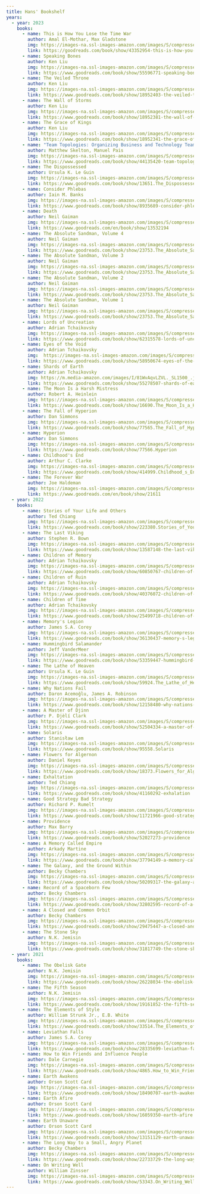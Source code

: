 ```yaml
---
title: Hans' Bookshelf
years:
  - year: 2023
    books:
      - name: This is How You Lose the Time War
        author: Amal El-Mothar, Max Gladstone
        img: https://images-na.ssl-images-amazon.com/images/S/compressed.photo.goodreads.com/books/1653185078i/43352954.jpg
        link: https://goodreads.com/book/show/43352954-this-is-how-you-lose-the-time-war
      - name: Speaking Bones
        author: Ken Liu
        img: https://images-na.ssl-images-amazon.com/images/S/compressed.photo.goodreads.com/books/1636784734i/55596771.jpg
        link: https://www.goodreads.com/book/show/55596771-speaking-bones
      - name: The Veiled Throne
        author: Ken Liu
        img: https://images-na.ssl-images-amazon.com/images/S/compressed.photo.goodreads.com/books/1617258542i/18952403.jpg
        link: https://www.goodreads.com/book/show/18952403-the-veiled-throne
      - name: The Wall of Storms
        author: Ken Liu
        img: https://images-na.ssl-images-amazon.com/images/S/compressed.photo.goodreads.com/books/1455985460i/18952381.jpg
        link: https://www.goodreads.com/book/show/18952381-the-wall-of-storms
      - name: The Grace of Kings
        author: Ken Liu
        img: https://images-na.ssl-images-amazon.com/images/S/compressed.photo.goodreads.com/books/1403024981i/18952341.jpg
        link: https://www.goodreads.com/book/show/18952341-the-grace-of-kings
      - name: "Team Topologies: Organizing Business and Technology Teams for Fast Flow"
        author: Matthew Skelton, Manuel Pais
        img: https://images-na.ssl-images-amazon.com/images/S/compressed.photo.goodreads.com/books/1563409554i/44135420.jpg
        link: https://www.goodreads.com/book/show/44135420-team-topologies
      - name: The Dispossessed
        author: Ursula K. Le Guin
        img: https://images-na.ssl-images-amazon.com/images/S/compressed.photo.goodreads.com/books/1353467455i/13651.jpg
        link: https://www.goodreads.com/book/show/13651.The_Dispossessed
      - name: Consider Phlebas
        author: Iain M. Banks
        img: https://images-na.ssl-images-amazon.com/images/S/compressed.photo.goodreads.com/books/1327951890i/8935689.jpg
        link: https://www.goodreads.com/book/show/8935689-consider-phlebas
      - name: Death
        author: Neil Gaiman
        img: https://images-na.ssl-images-amazon.com/images/S/compressed.photo.goodreads.com/books/1388191903i/13532194.jpg
        link: https://www.goodreads.com/en/book/show/13532194
      - name: The Absolute Sandman, Volume 4
        author: Neil Gaiman
        img: https://images-na.ssl-images-amazon.com/images/S/compressed.photo.goodreads.com/books/1384827898i/3375878.jpg
        link: https://www.goodreads.com/book/show/23753.The_Absolute_Sandman_Volume_4
      - name: The Absolute Sandman, Volume 3
        author: Neil Gaiman
        img: https://images-na.ssl-images-amazon.com/images/S/compressed.photo.goodreads.com/books/1308879310i/2186848.jpg
        link: https://www.goodreads.com/book/show/23753.The_Absolute_Sandman_Volume_3
      - name: The Absolute Sandman, Volume 2
        author: Neil Gaiman
        img: https://images-na.ssl-images-amazon.com/images/S/compressed.photo.goodreads.com/books/1347426283i/1025685.jpg
        link: https://www.goodreads.com/book/show/23753.The_Absolute_Sandman_Volume_2
      - name: The Absolute Sandman, Volume 1
        author: Neil Gaiman
        img: https://images-na.ssl-images-amazon.com/images/S/compressed.photo.goodreads.com/books/1312226853i/23753.jpg
        link: https://www.goodreads.com/book/show/23753.The_Absolute_Sandman_Volume_1
      - name: Lords of Uncreation
        author: Adrian Tchaikovsky
        img: https://images-na.ssl-images-amazon.com/images/S/compressed.photo.goodreads.com/books/1671150806i/62315578.jpg
        link: https://www.goodreads.com/book/show/62315578-lords-of-uncreation
      - name: Eyes of the Void
        author: Adrian Tchaikovsky
        img:  https://images-na.ssl-images-amazon.com/images/S/compressed.photo.goodreads.com/books/1641881897i/58950674.jpg
        link: https://www.goodreads.com/book/show/58950674-eyes-of-the-void
      - name: Shards of Earth
        author: Adrian Tchaikovsky
        img: https://m.media-amazon.com/images/I/81WvAqvLZVL._SL1500_.jpg
        link: https://www.goodreads.com/book/show/55278507-shards-of-earth
      - name: The Moon Is a Harsh Mistress
        author: Robert A. Heinlein
        img: https://images-na.ssl-images-amazon.com/images/S/compressed.photo.goodreads.com/books/1348768309i/16690.jpg
        link: https://www.goodreads.com/book/show/16690.The_Moon_Is_a_Harsh_Mistress
      - name: The Fall of Hyperion
        author: Dan Simmons
        img: https://images-na.ssl-images-amazon.com/images/S/compressed.photo.goodreads.com/books/1541174620i/77565.jpg
        link: https://www.goodreads.com/book/show/77565.The_Fall_of_Hyperion
      - name: Hyperion
        author: Dan Simmons
        img: https://images-na.ssl-images-amazon.com/images/S/compressed.photo.goodreads.com/books/1405546838i/77566.jpg
        link: https://www.goodreads.com/book/show/77566.Hyperion
      - name: Childhood's End
        author: Arthur C. Clarke
        img: https://images-na.ssl-images-amazon.com/images/S/compressed.photo.goodreads.com/books/1320552628i/414999.jpg
        link: https://www.goodreads.com/book/show/414999.Childhood_s_End
      - name: The Forever War
        author: Joe Haldeman
        img: https://images-na.ssl-images-amazon.com/images/S/compressed.photo.goodreads.com/books/1386852511i/21611.jpg
        link: https://www.goodreads.com/en/book/show/21611
  - year: 2022
    books:
      - name: Stories of Your Life and Others
        author: Ted Chiang
        img: https://images-na.ssl-images-amazon.com/images/S/compressed.photo.goodreads.com/books/1356138316i/223380.jpg
        link: https://www.goodreads.com/book/show/223380.Stories_of_Your_Life_and_Others
      - name: The Last Viking
        author: Stephen R. Bown
        img: https://images-na.ssl-images-amazon.com/images/S/compressed.photo.goodreads.com/books/1344752682i/13587148.jpg
        link: https://www.goodreads.com/book/show/13587148-the-last-viking
      - name: Children of Memory
        author: Adrian Tchaikovsky
        img: https://images-na.ssl-images-amazon.com/images/S/compressed.photo.goodreads.com/books/1655929460i/60850767.jpg
        link: https://www.goodreads.com/book/show/60850767-children-of-memory
      - name: Children of Ruin
        author: Adrian Tchaikovsky
        img: https://images-na.ssl-images-amazon.com/images/S/compressed.photo.goodreads.com/books/1693752895i/40376072.jpg
        link: https://www.goodreads.com/book/show/40376072-children-of-ruin
      - name: Children of Time
        author: Adrian Tchaikovsky
        img: https://images-na.ssl-images-amazon.com/images/S/compressed.photo.goodreads.com/books/1431014197i/25499718.jpg
        link: https://www.goodreads.com/book/show/25499718-children-of-time
      - name: Memory's Legion
        author: James S.A. Corey
        img: https://images-na.ssl-images-amazon.com/images/S/compressed.photo.goodreads.com/books/1623242081i/36130437.jpg
        link: https://www.goodreads.com/book/show/36130437-memory-s-legion
      - name: Hummingbird Salamander
        author: Jeff VanderMeer
        img: https://images-na.ssl-images-amazon.com/images/S/compressed.photo.goodreads.com/books/1604593916i/53359447.jpg
        link: https://www.goodreads.com/book/show/53359447-hummingbird-salamander
      - name: The Lathe of Heaven
        author: Ursula K. Le Guin
        img: https://images-na.ssl-images-amazon.com/images/S/compressed.photo.goodreads.com/books/1433084322i/59924.jpg
        link: https://www.goodreads.com/book/show/59924.The_Lathe_of_Heaven
      - name: Why Nations Fail
        author: Daron Acemoğlu, James A. Robinson
        img: https://images-na.ssl-images-amazon.com/images/S/compressed.photo.goodreads.com/books/1348987396i/12158480.jpg
        link: https://www.goodreads.com/book/show/12158480-why-nations-fail
      - name: A Master of Djinn
        author: P. Djèlí Clark
        img: https://images-na.ssl-images-amazon.com/images/S/compressed.photo.goodreads.com/books/1600715136i/52504334.jpg
        link: https://www.goodreads.com/book/show/52504334-a-master-of-djinn
      - name: Solaris
        author: Stanisław Lem
        img: https://images-na.ssl-images-amazon.com/images/S/compressed.photo.goodreads.com/books/1498631519i/95558.jpg
        link: https://www.goodreads.com/book/show/95558.Solaris
      - name: Flowers for Algernon
        author: Daniel Keyes
        img: https://images-na.ssl-images-amazon.com/images/S/compressed.photo.goodreads.com/books/1689071681i/18373.jpg
        link: https://www.goodreads.com/book/show/18373.Flowers_for_Algernon
      - name: Exhaltation
        author: Ted Chiang
        img: https://images-na.ssl-images-amazon.com/images/S/compressed.photo.goodreads.com/books/1534388394i/41160292.jpg
        link: https://www.goodreads.com/book/show/41160292-exhalation
      - name: Good Strategy Bad Strategy
        author: Richard P. Rumelt
        img: https://images-na.ssl-images-amazon.com/images/S/compressed.photo.goodreads.com/books/1360570381i/11721966.jpg
        link: https://www.goodreads.com/book/show/11721966-good-strategy-bad-strategy
      - name: Providence
        author: Max Barry
        img: https://images-na.ssl-images-amazon.com/images/S/compressed.photo.goodreads.com/books/1568685058l/52027273.jpg
        link: https://www.goodreads.com/book/show/52027273-providence
      - name: A Memory Called Empire
        author: Arkady Martine
        img: https://images-na.ssl-images-amazon.com/images/S/compressed.photo.goodreads.com/books/1526486698i/37794149.jpg
        link: https://www.goodreads.com/book/show/37794149-a-memory-called-empire
      - name: The Galaxy, and the Ground Within
        author: Becky Chambers
        img: https://images-na.ssl-images-amazon.com/images/S/compressed.photo.goodreads.com/books/1597694064i/50209317.jpg
        link: https://www.goodreads.com/book/show/50209317-the-galaxy-and-the-ground-within
      - name: Record of a Spaceborn Few
        author: Becky Chambers
        img: https://images-na.ssl-images-amazon.com/images/S/compressed.photo.goodreads.com/books/1516965190i/32802595.jpg
        link: https://www.goodreads.com/book/show/32802595-record-of-a-spaceborn-few
      - name: A Closed and Common Orbit
        author: Becky Chambers
        img: https://images-na.ssl-images-amazon.com/images/S/compressed.photo.goodreads.com/books/1457598923i/29475447.jpg
        link: https://www.goodreads.com/book/show/29475447-a-closed-and-common-orbit
      - name: The Stone Sky
        author: N.K. Jemisin
        img: https://images-na.ssl-images-amazon.com/images/S/compressed.photo.goodreads.com/books/1478547421i/31817749.jpg
        link: https://www.goodreads.com/book/show/31817749-the-stone-sky
  - year: 2021
    books:
      - name: The Obelisk Gate
        author: N.K. Jemisin
        img: https://images-na.ssl-images-amazon.com/images/S/compressed.photo.goodreads.com/books/1660867781i/26228034.jpg
        link: https://www.goodreads.com/book/show/26228034-the-obelisk-gate
      - name: The Fifth Season
        author: N.K. Jemisin
        img: https://images-na.ssl-images-amazon.com/images/S/compressed.photo.goodreads.com/books/1386803701i/19161852.jpg
        link: https://www.goodreads.com/book/show/19161852-the-fifth-season
      - name: The Elements of Style
        author: William Strunk Jr., E.B. White
        img: https://images-na.ssl-images-amazon.com/images/S/compressed.photo.goodreads.com/books/1682700068i/33514.jpg
        link: https://www.goodreads.com/book/show/33514.The_Elements_of_Style
      - name: Leviathan Falls
        author: James S.A. Corey
        img: https://images-na.ssl-images-amazon.com/images/S/compressed.photo.goodreads.com/books/1600283641i/28335699.jpg
        link: https://www.goodreads.com/book/show/28335699-leviathan-falls
      - name: How to Win Friends and Influence People
        author: Dale Carnegie
        img: https://images-na.ssl-images-amazon.com/images/S/compressed.photo.goodreads.com/books/1442726934i/4865.jpg
        link: https://www.goodreads.com/book/show/4865.How_to_Win_Friends_and_Influence_People
      - name: Earth Awakens
        author: Orson Scott Card
        img: https://images-na.ssl-images-amazon.com/images/S/compressed.photo.goodreads.com/books/1396829768i/18490707.jpg
        link: https://www.goodreads.com/book/show/18490707-earth-awakens
      - name: Earth Afire
        author: Orson Scott Card
        img: https://images-na.ssl-images-amazon.com/images/S/compressed.photo.goodreads.com/books/1355974443i/16059350.jpg
        link: https://www.goodreads.com/book/show/16059350-earth-afire
      - name: Earth Unaware
        author: Orson Scott Card
        img: https://images-na.ssl-images-amazon.com/images/S/compressed.photo.goodreads.com/books/1327948408i/13151129.jpg
        link: https://www.goodreads.com/book/show/13151129-earth-unaware
      - name: The Long Way to a Small, Angry Planet
        author: Becky Chambers
        img: https://images-na.ssl-images-amazon.com/images/S/compressed.photo.goodreads.com/books/1405532474i/22733729.jpg
        link: https://www.goodreads.com/book/show/22733729-the-long-way-to-a-small-angry-planet
      - name: On Writing Well
        author: William Zinsser
        img: https://images-na.ssl-images-amazon.com/images/S/compressed.photo.goodreads.com/books/1538764251i/53343.jpg
        link: https://www.goodreads.com/book/show/53343.On_Writing_Well
---
```


